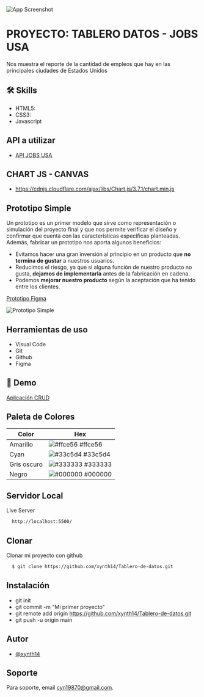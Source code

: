 ![App Screenshot](https://xynth14.github.io/Tablero-de-datos/assets/images/tablero-datos.jpg?raw=true)


# PROYECTO: TABLERO DATOS - JOBS USA

Nos muestra el reporte de la cantidad de empleos que hay en las principales ciudades de Estados Unidos




## 🛠 Skills
- HTML5: 
- CSS3:
- Javascript


## API a utilizar

- [API JOBS USA](https://data.usajobs.gov/api/codelist/postalcodes)

## CHART JS - CANVAS

- https://cdnjs.cloudflare.com/ajax/libs/Chart.js/3.7.1/chart.min.js


## Prototipo Simple
Un prototipo es un primer modelo que sirve como representación o simulación del proyecto final y que nos permite verificar el diseño y confirmar que cuenta con las características específicas planteadas. 
Además, fabricar un prototipo nos aporta algunos beneficios:

- Evitamos hacer una gran inversión al principio en un producto que **no termina de gustar** a nuestros usuarios.
- Reducimos el riesgo, ya que si alguna función de nuestro producto no gusta, **dejamos de implementarla** antes de la fabricación en cadena.
- Podemos **mejorar nuestro producto** según la aceptación que ha tenido entre los clientes.

[Prototipo Figma](https://www.figma.com/file/rjQYzkMBh9PWEiOzZVBlba/TABLERO-DATOS---JOBS-USA?node-id=102%3A2)

![Prototipo Simple](https://xynth14.github.io/Tablero-de-datos/assets/images/PROTOTIPO.jpg?raw=true)


## Herramientas de uso

- Visual Code
- Git
- Github
- Figma


## 🔗 Demo

[Aplicación CRUD](https://xynth14.github.io/Tablero-de-datos/)

## Paleta de Colores

| Color             | Hex                                                                      |
| ----------------- | ------------------------------------------------------------------------ |
| Amarillo | ![#ffce56](https://via.placeholder.com/10/ffce56?text=+) #ffce56 |
| Cyan | ![#33c5d4](https://via.placeholder.com/10/33c5d4?text=+) #33c5d4 |
| Gris oscuro | ![#333333](https://via.placeholder.com/10/333333?text=+) #333333 |
| Negro | ![#000000](https://via.placeholder.com/10/000000?text=+) #000000 |


## Servidor Local

Live Server

```bash
  http://localhost:5500/
```


## Clonar

Clonar mi proyecto con github

```bash
  $ git clone https://github.com/xynth14/Tablero-de-datos.git
```

## Instalación

- git init
- git commit -m "Mi primer proyecto"
- git remote add origin https://github.com/xynth14/Tablero-de-datos.git
- git push -u origin main


## Autor

- [@xynth14](https://www.github.com/xynth14)


## Soporte

Para soporte, email cyn19870@gmail.com.
